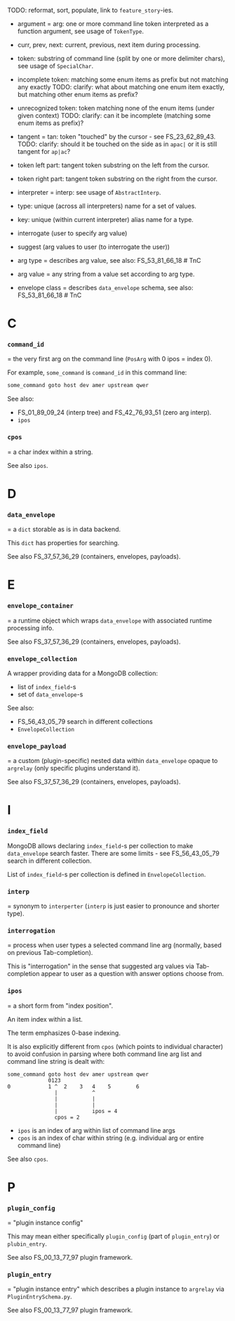 
TODO: reformat, sort, populate, link to `feature_story`-ies.

*   argument = arg: one or more command line token interpreted as a function argument, see usage of `TokenType`.
*   curr, prev, next: current, previous, next item during processing.

*   token: substring of command line (split by one or more delimiter chars), see usage of `SpecialChar`.
*   incomplete token: matching some enum items as prefix but not matching any exactly
    TODO: clarify: what about matching one enum item exactly, but matching other enum items as prefix?
*   unrecognized token: token matching none of the enum items (under given context)
    TODO: clarify: can it be incomplete (matching some enum items as prefix)?
*   tangent = tan: token "touched" by the cursor - see FS_23_62_89_43.
    TODO: clarify: should it be touched on the side as in `apac|` or it is still tangent for `ap|ac`?
*   token left part: tangent token substring on the left from the cursor.
*   token right part: tangent token substring on the right from the cursor.

*   interpreter = interp: see usage of `AbstractInterp`.

*   type: unique (across all interpreters) name for a set of values.
*   key: unique (within current interpreter) alias name for a type.

*   interrogate (user to specify arg value)
*   suggest (arg values to user (to interrogate the user))

*   arg type = describes arg value, see also: FS_53_81_66_18 # TnC
*   arg value = any string from a value set according to arg type.
*   envelope class = describes `data_envelope` schema, see also: FS_53_81_66_18 # TnC

# C

### `command_id`

= the very first arg on the command line (`PosArg` with 0 ipos = index 0).

For example, `some_command` is `command_id` in this command line:

```sh
some_command goto host dev amer upstream qwer
```

See also:
*   FS_01_89_09_24 (interp tree) and FS_42_76_93_51 (zero arg interp).
*   `ipos`

### `cpos`

= a char index within a string.

See also `ipos`.

# D

### `data_envelope`

= a `dict` storable as is in data backend.

This `dict` has properties for searching.

See also FS_37_57_36_29 (containers, envelopes, payloads).

# E

### `envelope_container`

= a runtime object which wraps `data_envelope` with associated runtime processing info.

See also FS_37_57_36_29 (containers, envelopes, payloads).

### `envelope_collection`

A wrapper providing data for a MongoDB collection:
*   list of `index_field`-s
*   set of `data_envelope`-s

See also:
*    FS_56_43_05_79 search in different collections
*   `EnvelopeCollection`

### `envelope_payload`

= a custom (plugin-specific) nested data within `data_envelope` opaque to `argrelay`
(only specific plugins understand it).

See also FS_37_57_36_29 (containers, envelopes, payloads).

# I

### `index_field`

MongoDB allows declaring `index_field`-s per collection to make `data_envelope` search faster.
There are some limits - see FS_56_43_05_79 search in different collection.

List of `index_field`-s per collection is defined in `EnvelopeCollection`.

### `interp`

= synonym to `interperter` (`interp` is just easier to pronounce and shorter type).

### `interrogation`

= process when user types a selected command line arg (normally, based on previous Tab-completion).

This is "interrogation" in the sense that suggested arg values via Tab-completion appear to user
as a question with answer options choose from.

### `ipos`

= a short form from "index position".

An item index within a list.

The term emphasizes 0-base indexing.

It is also explicitly different from `cpos` (which points to individual character)<br/>
to avoid confusion in parsing where both command line arg list and command line string is dealt with:

```
some_command goto host dev amer upstream qwer
             0123
0            1 ^  2    3   4    5        6
               |           ^
               |           |
               |           |
               |           ipos = 4
               cpos = 2
```

*   `ipos` is an index of arg within list of command line args
*   `cpos` is an index of char within string (e.g. individual arg or entire command line)

See also `cpos`.

# P

### `plugin_config`

= "plugin instance config"

This may mean either specifically `plugin_config` (part of `plugin_entry`) or `plubin_entry`.

See also FS_00_13_77_97 plugin framework.

### `plugin_entry`

= "plugin instance entry" which describes a plugin instance to `argrelay` via `PluginEntrySchema.py`.

See also FS_00_13_77_97 plugin framework.
